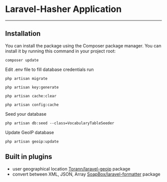# Laravel-Hasher Application
***

## Installation
You can install the package using the Composer package manager. You can install it by running this command in your project root:

`composer update`

Edit .env file to fill database credentials
run 

`php artisan migrate`

`php artisan key:generate`

`php artisan cache:clear`

`php artisan config:cache`

Seed your database

`php artisan db:seed --class=VocabularyTableSeeder`

Update GeoIP database

`php artisan geoip:update`


## Built in plugins

+ user geographical location [Torann/laravel-geoip](https://github.com/Torann/laravel-geoip) package
+ convert between XML, JSON, Array [SoapBox/laravel-formatter](https://github.com/SoapBox/laravel-formatter) package



